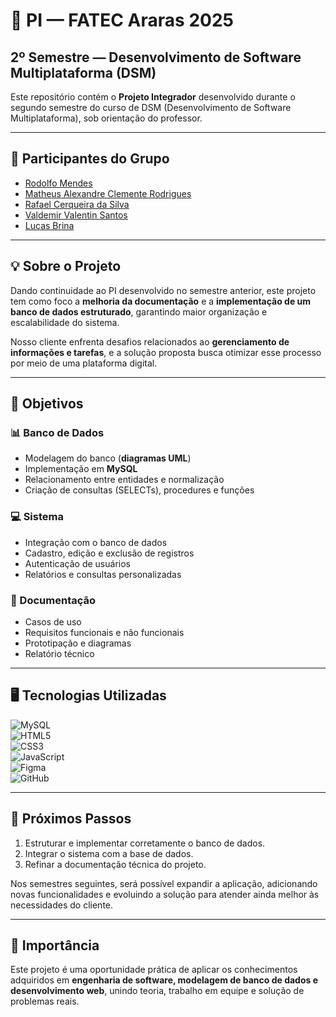 # 📌 PI — FATEC Araras 2025  
## 2º Semestre — Desenvolvimento de Software Multiplataforma (DSM)  

Este repositório contém o **Projeto Integrador** desenvolvido durante o segundo semestre do curso de DSM (Desenvolvimento de Software Multiplataforma), sob orientação do professor.  

---

## 👥 Participantes do Grupo
- [Rodolfo Mendes](https://github.com/RodolfoMendes94)
- [Matheus Alexandre Clemente Rodrigues](https://github.com/Maltthael)
- [Rafael Cerqueira da Silva](https://github.com/rrafaelcerqueira)
- [Valdemir Valentin Santos](https://github.com/valdemirvalentin07)
- [Lucas Brina](https://github.com/LucasCBrina)

---

## 💡 Sobre o Projeto
Dando continuidade ao PI desenvolvido no semestre anterior, este projeto tem como foco a **melhoria da documentação** e a **implementação de um banco de dados estruturado**, garantindo maior organização e escalabilidade do sistema.  

Nosso cliente enfrenta desafios relacionados ao **gerenciamento de informações e tarefas**, e a solução proposta busca otimizar esse processo por meio de uma plataforma digital.  

---

## 🎯 Objetivos
### 📊 Banco de Dados
- Modelagem do banco (**diagramas UML**)  
- Implementação em **MySQL**  
- Relacionamento entre entidades e normalização  
- Criação de consultas (SELECTs), procedures e funções  

### 💻 Sistema
- Integração com o banco de dados  
- Cadastro, edição e exclusão de registros  
- Autenticação de usuários  
- Relatórios e consultas personalizadas  

### 📑 Documentação
- Casos de uso  
- Requisitos funcionais e não funcionais  
- Prototipação e diagramas  
- Relatório técnico  

---

## 🖥️ Tecnologias Utilizadas
![MySQL](https://img.shields.io/badge/MySQL-005C84?style=for-the-badge&logo=mysql&logoColor=white)  
![HTML5](https://img.shields.io/badge/HTML5-E34F26?style=for-the-badge&logo=html5&logoColor=white)  
![CSS3](https://img.shields.io/badge/CSS3-1572B6?style=for-the-badge&logo=css3&logoColor=white)  
![JavaScript](https://img.shields.io/badge/JavaScript-F7DF1E?style=for-the-badge&logo=javascript&logoColor=black)  
![Figma](https://img.shields.io/badge/Figma-F24E1E?style=for-the-badge&logo=figma&logoColor=white)  
![GitHub](https://img.shields.io/badge/GitHub-181717?style=for-the-badge&logo=github&logoColor=white)  

---

## 🚀 Próximos Passos
1. Estruturar e implementar corretamente o banco de dados.  
2. Integrar o sistema com a base de dados.  
3. Refinar a documentação técnica do projeto.  

Nos semestres seguintes, será possível expandir a aplicação, adicionando novas funcionalidades e evoluindo a solução para atender ainda melhor às necessidades do cliente.  

---

## 📌 Importância
Este projeto é uma oportunidade prática de aplicar os conhecimentos adquiridos em **engenharia de software, modelagem de banco de dados e desenvolvimento web**, unindo teoria, trabalho em equipe e solução de problemas reais.  
